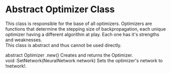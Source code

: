 # **Abstract Optimizer Class**
This class is responsible for the base of all optimizers. Optimizers are functions that determine the stepping size of backpropagation, each unique optimizer having a different algorithm at play. Each one has it's strengths and weaknesses.<br>
This class is abstract and thus cannot be used directly.

<div class=functionDoc>
abstract Optimizer .new()
Creates and returns the Optimizer.
</div>

<div class=functionDoc>
void :SetNetwork(NeuralNetwork network)
Sets the optimizer's network to !network!.
</div>